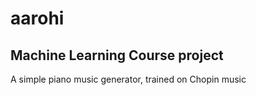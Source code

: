 # aarohi

## Machine Learning Course project

A simple piano music generator, trained on Chopin music
